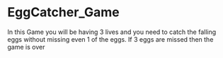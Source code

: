 # EggCatcher_Game

In this Game you will be having 3 lives and you need to catch the falling eggs without missing even 1 of the eggs. If 3 eggs are missed then the game is over
